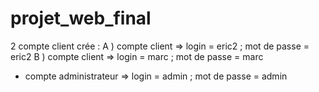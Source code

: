 # projet_web_final

2 compte client crée :
  A ) compte client => login = eric2 ; mot de passe = eric2
  B ) compte client => login = marc ; mot de passe = marc
  
  
  
 + compte administrateur => login = admin ; mot de passe = admin

